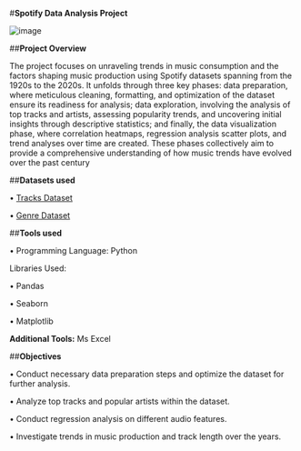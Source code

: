 #**Spotify Data Analysis Project**

![image](https://github.com/user-attachments/assets/f292ecaf-8203-475d-ae50-4feb79980323)


##**Project Overview**

The project focuses on unraveling trends in music consumption and the factors shaping music production using Spotify datasets spanning from the 1920s to the 2020s. It unfolds through three key phases: data preparation, where meticulous cleaning, formatting, and optimization of the dataset ensure its readiness for analysis; data exploration, involving the analysis of top tracks and artists, assessing popularity trends, and uncovering initial insights through descriptive statistics; and finally, the data visualization phase, where correlation heatmaps, regression analysis scatter plots, and trend analyses over time are created. These phases collectively aim to provide a comprehensive understanding of how music trends have evolved over the past century


##**Datasets used**

•	[Tracks Dataset](https://www.kaggle.com/datasets/lehaknarnauli/spotify-datasets)

•	[Genre Dataset](https://www.kaggle.com/datasets/zaheenhamidani/ultimate-spotify-tracks-db)

##**Tools used**

•	Programming Language: Python

Libraries Used:

•	Pandas

•	Seaborn

•	Matplotlib

**Additional Tools:** Ms Excel

##**Objectives**

•	Conduct necessary data preparation steps and optimize the dataset for further analysis.

•	Analyze top tracks and popular artists within the dataset.

•	Conduct regression analysis on different audio features.

•	Investigate trends in music production and track length over the years.

